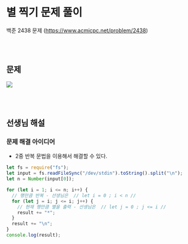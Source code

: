 # 별 찍기 문제 풀이

백준 2438 문제
(https://www.acmicpc.net/problem/2438)

<br/>
<br/>

## 문제

<a href="#"><img src="https://github.com/eunbaming/TIL_JS-CodingTest/assets/110072947/ca4dead7-8cd3-4899-9ef8-375d15350811"/></a>

<br/>
<br/>

## 선생님 해설

### 문제 해결 아이디어

- 2중 반복 문법을 이용해서 해결할 수 있다.

```javascript
let fs = require("fs");
let input = fs.readFileSync("/dev/stdin").toString().split("\n");
let n = Number(input[0]);

for (let i = 1; i <= n; i++) {
  // 행만큼 반복 - 선생님은  // let i = 0 ; i < n //
  for (let j = i; j <= i; j++) {
    // 현재 행만큼 별을 출력 - 선생님은  // let j = 0 ; j <= i //
    result += "*";
  }
  result += "\n";
}
console.log(result);
```
